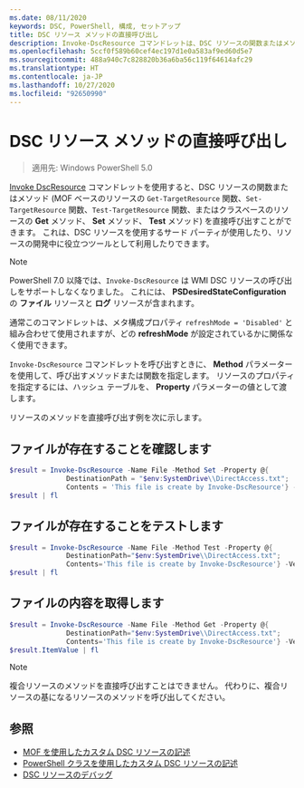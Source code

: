 ```yaml
---
ms.date: 08/11/2020
keywords: DSC, PowerShell, 構成, セットアップ
title: DSC リソース メソッドの直接呼び出し
description: Invoke-DscResource コマンドレットは、DSC リソースの関数またはメソッドを呼び出すために使用できます。 これは、DSC リソースを使用するサード パーティが使用したり、リソースの開発中に役立つツールとして利用したりできます。
ms.openlocfilehash: 5ccf0f589b60cef4ec197d1e0a583af9ed60d5e7
ms.sourcegitcommit: 488a940c7c828820b36a6ba56c119f64614afc29
ms.translationtype: HT
ms.contentlocale: ja-JP
ms.lasthandoff: 10/27/2020
ms.locfileid: "92650990"
---
```

# <a name="calling-dsc-resource-methods-directly"></a>DSC リソース メソッドの直接呼び出し

> 適用先: Windows PowerShell 5.0

[Invoke DscResource](/powershell/module/PSDesiredStateConfiguration/Invoke-DscResource) コマンドレットを使用すると、DSC リソースの関数またはメソッド (MOF ベースのリソースの `Get-TargetResource` 関数、`Set-TargetResource` 関数、`Test-TargetResource` 関数、またはクラスベースのリソースの **Get** メソッド、 **Set** メソッド、 **Test** メソッド) を直接呼び出すことができます。 これは、DSC リソースを使用するサード パーティが使用したり、リソースの開発中に役立つツールとして利用したりできます。

> [!NOTE]
> PowerShell 7.0 以降では、`Invoke-DscResource` は WMI DSC リソースの呼び出しをサポートしなくなりました。 これには、 **PSDesiredStateConfiguration** の **ファイル** リソースと **ログ** リソースが含まれます。

通常このコマンドレットは、メタ構成プロパティ `refreshMode = 'Disabled'` と組み合わせて使用されますが、どの **refreshMode** が設定されているかに関係なく使用できます。

`Invoke-DscResource` コマンドレットを呼び出すときに、 **Method** パラメーターを使用して、呼び出すメソッドまたは関数を指定します。 リソースのプロパティを指定するには、ハッシュ テーブルを、 **Property** パラメーターの値として渡します。

リソースのメソッドを直接呼び出す例を次に示します。

## <a name="ensure-a-file-is-present"></a>ファイルが存在することを確認します

```powershell
$result = Invoke-DscResource -Name File -Method Set -Property @{
              DestinationPath = "$env:SystemDrive\\DirectAccess.txt";
              Contents = 'This file is create by Invoke-DscResource'} -Verbose
$result | fl
```

## <a name="test-that-a-file-is-present"></a>ファイルが存在することをテストします

```powershell
$result = Invoke-DscResource -Name File -Method Test -Property @{
              DestinationPath="$env:SystemDrive\\DirectAccess.txt";
              Contents='This file is create by Invoke-DscResource'} -Verbose
$result | fl
```

## <a name="get-the-contents-of-file"></a>ファイルの内容を取得します

```powershell
$result = Invoke-DscResource -Name File -Method Get -Property @{
              DestinationPath="$env:SystemDrive\\DirectAccess.txt";
              Contents='This file is create by Invoke-DscResource'} -Verbose
$result.ItemValue | fl
```

> [!NOTE]
> 複合リソースのメソッドを直接呼び出すことはできません。 代わりに、複合リソースの基になるリソースのメソッドを呼び出してください。

## <a name="see-also"></a>参照

- [MOF を使用したカスタム DSC リソースの記述](../resources/authoringResourceMOF.md)
- [PowerShell クラスを使用したカスタム DSC リソースの記述](../resources/authoringResourceClass.md)
- [DSC リソースのデバッグ](../troubleshooting/debugResource.md)
